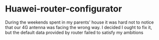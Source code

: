 # Huawei-router-configurator
During the weekends spent in my parents' house it was hard not to notice that our 4G antenna was facing the wrong way. I decided I ought to fix it, but the default data provided by router failed to satisfy my ambitions
